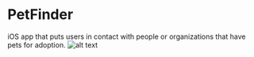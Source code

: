 # PetFinder
iOS app that puts users in contact with people or organizations that have pets for adoption.
![alt text](http://i.imgur.com/EAjIQ0j.jpg)
